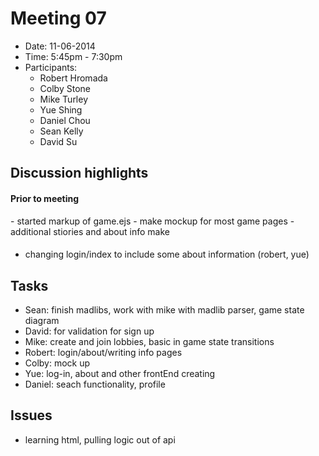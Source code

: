 # Meeting 07
- Date: 11-06-2014
- Time: 5:45pm - 7:30pm 
- Participants:
	- Robert Hromada
	- Colby Stone
	- Mike Turley
	- Yue Shing
	- Daniel Chou
	- Sean Kelly
	- David Su

## Discussion highlights

#### Prior to meeting
<p>
- started markup of game.ejs
- make mockup for most game pages
- additional stiories and about info make
</p>

####
- changing login/index to include some about information (robert, yue)

## Tasks
- Sean: finish madlibs, work with mike with madlib parser, game state diagram
- David: for validation for sign up
- Mike: create and join lobbies, basic in game state transitions
- Robert: login/about/writing info pages
- Colby: mock up
- Yue: log-in, about and other frontEnd creating
- Daniel: seach functionality, profile

## Issues
- learning html, pulling logic out of api
